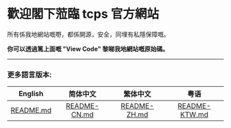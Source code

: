 # 歡迎閣下蒞臨 tcps 官方網站
所有係我地網站嘅嘢，都係開源，安全，同埋有私隱保障嘅。

**你可以透過篤上面嘅 "View Code" 黎睇我地網站嘅原始碼。**

---
### 更多語言版本:
|English|简体中文|繁体中文|粤语|
|:---:|:---:|:---:|:---:|
|[README.md](https://github.com/ttcps/ttcps.github.io/blob/master/README.md)|[README-CN.md](https://github.com/ttcps/ttcps.github.io/blob/master/README-CN.md)|[README-ZH.md](https://github.com/ttcps/ttcps.github.io/blob/master/README-ZH.md)|[README-KTW.md](https://github.com/ttcps/ttcps.github.io/blob/master/README-KTW.md)|

